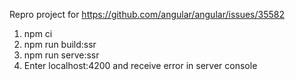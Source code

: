 Repro project for https://github.com/angular/angular/issues/35582

1. npm ci
2. npm run build:ssr
3. npm run serve:ssr
4. Enter localhost:4200 and receive error in server console

